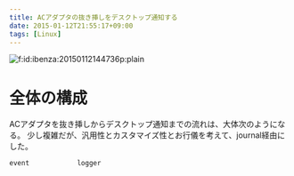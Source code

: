 ```yaml
---
title: ACアダプタの抜き挿しをデスクトップ通知する
date: 2015-01-12T21:55:17+09:00
tags: [Linux]
---
```


<span itemscope itemtype="http://schema.org/Photograph"><img src="/2015/01/12/20150112144736.png" alt="f:id:ibenza:20150112144736p:plain" title="f:id:ibenza:20150112144736p:plain" class="hatena-fotolife" itemprop="image"></span>

# 全体の構成

ACアダプタを抜き挿しからデスクトップ通知までの流れは、大体次のようになる。
少し複雑だが、汎用性とカスタマイズ性とお行儀を考えて、journal経由にした。

```
event            logger
```

